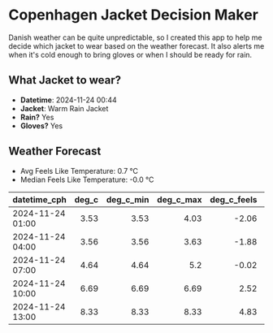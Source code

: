 
# Copenhagen Jacket Decision Maker

Danish weather can be quite unpredictable, so I created this app to help me decide which jacket to wear based on the weather forecast. 
It also alerts me when it's cold enough to bring gloves or when I should be ready for rain.

## What Jacket to wear?

- **Datetime**: 2024-11-24 00:44
- **Jacket**: Warm Rain Jacket
- **Rain?** Yes
- **Gloves?** Yes

## Weather Forecast
- Avg Feels Like Temperature: 0.7 °C
- Median Feels Like Temperature: -0.0 °C

| datetime_cph     |   deg_c |   deg_c_min |   deg_c_max |   deg_c_feels | weather   | wind   | rain   |
|:-----------------|--------:|------------:|------------:|--------------:|:----------|:-------|:-------|
| 2024-11-24 01:00 |    3.53 |        3.53 |        4.03 |         -2.06 | Rain      | High   | Low    |
| 2024-11-24 04:00 |    3.56 |        3.56 |        3.63 |         -1.88 | Rain      | High   | Low    |
| 2024-11-24 07:00 |    4.64 |        4.64 |        5.2  |         -0.02 | Rain      | High   | Low    |
| 2024-11-24 10:00 |    6.69 |        6.69 |        6.69 |          2.52 | Rain      | High   | Medium |
| 2024-11-24 13:00 |    8.33 |        8.33 |        8.33 |          4.83 | Rain      | High   | Medium |
        